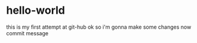 # hello-world
this is my first attempt at git-hub
ok so i'm gonna make some changes now
commit message
